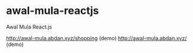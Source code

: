 # awal-mula-reactjs
Awal Mula React.js

http://awal-mula.abdan.xyz/shopping (demo)
http://awal-mula.abdan.xyz/ (demo)
